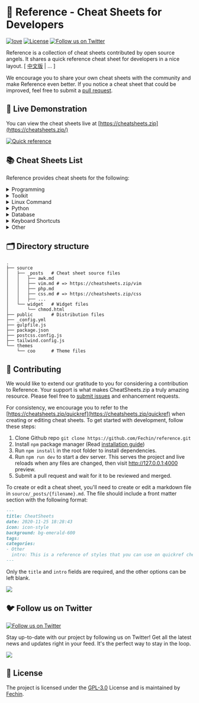 # 📖 Reference - Cheat Sheets for Developers

[![love](https://badgen.net/badge/make%20with/love/pink)](#)
[![License](https://badgen.net/badge/license/GPL-3.0/blue)](https://github.com/Fechin/reference/blob/main/LICENSE)
[![Follow us on Twitter](https://img.shields.io/twitter/follow/FechinLi?style=social)](https://twitter.com/FechinLi)

Reference is a collection of cheat sheets contributed by open source angels. It shares a quick reference cheat sheet for
developers in a nice layout. \[ [中文版](https://github.com/jaywcjlove/reference) | ... \]

We encourage you to share your own cheat sheets with the community and make Reference even better. If you notice a cheat
sheet that could be improved, feel free to submit a [pull request](#-contributing).

## 👀 Live Demonstration

You can view the cheat sheets live at [https://cheatsheets.zip](https://cheatsheets.zip/)

[![Quick reference](https://cheatsheets.zip/assets/image/preview.png)](https://cheatsheets.zip)

## 📚 Cheat Sheets List

Reference provides cheat sheets for the following:

<details>
<summary>Programming</summary>

- [Kubernetes](https://cheatsheets.zip/kubernetes.html): This page contains a list of commonly used kubectl commands and
  flags.
- [ES6](https://cheatsheets.zip/es6.html): A quick reference cheat sheet of what's new in JavaScript for ES2015, ES2016,
  ES2017, ES2018 and beyond
- [MATLAB](https://cheatsheets.zip/matlab.html): This quick reference cheat sheet provides an example introduction to
  using the [MATLAB](https://mathworks.cn/) scientific computing language to get started quickly
- [C](https://cheatsheets.zip/c.html): C quick reference cheat sheet that provides basic syntax and methods.
- [INI](https://cheatsheets.zip/ini.html): This is a quick reference cheat sheet for understanding and writing
  INI-format configuration files.
- [LaTeX](https://cheatsheets.zip/latex.html): This cheat sheet summarizes a reference list of
  [LaTeX](https://www.latex-project.org/) commonly used display math notation and some application examples of
  [KaTeX](https://katex.org/).
- [Rust](https://cheatsheets.zip/rust.html): The Rust quick reference cheat sheet that aims at providing help on writing
  basic syntax and methods.
- [C#](https://cheatsheets.zip/cs.html): C# quick reference cheat sheet that provides basic syntax and methods.
- [Laravel](https://cheatsheets.zip/laravel.html): [Laravel](https://laravel.com/docs/8.x/) is an expressive and
  progressive web application framework for PHP. This cheat sheet provides a reference for common commands and features
  for Laravel 8.
- [Dart](https://cheatsheets.zip/dart.html): A Dart cheat sheet with the most important concepts, functions, methods,
  and more. A complete quick reference for beginners.
- [JSON](https://cheatsheets.zip/json.html): This is a quick reference cheat sheet for understanding and writing JSON
  format configuration files.
- [Hook](https://cheatsheets.zip/hook.html): The [Hook](https://github.com/hook-lang/hook/) cheat sheet is a one-page
  reference sheet for the Hook programming language.
- [HTML](https://cheatsheets.zip/html.html): This HTML quick reference cheat sheet lists the common HTML and HTML5 tags
  in readable layout.
- [GraphQL](https://cheatsheets.zip/graphql.html): This quick reference cheat sheet provides a brief overview of
  GraphQL.
- [C++](https://cheatsheets.zip/cpp.html): C++ quick reference cheat sheet that provides basic syntax and methods.
- [Java](https://cheatsheets.zip/java.html): This cheat sheet is a crash course for Java beginners and help review the
  basic syntax of the Java language.
- [PHP](https://cheatsheets.zip/php.html): This [PHP](https://www.php.net/manual/en/) cheat sheet provides a reference
  for quickly looking up the correct syntax for the code you use most frequently.
- [Docker](https://cheatsheets.zip/docker.html): This is a quick reference cheat sheet for
  [Docker](https://docs.docker.com/get-started/). And you can find the most common Docker commands here.
- [TOML](https://cheatsheets.zip/toml.html): This is a quick reference cheat sheet to the TOML format configuration file
  syntax.
- [YAML](https://cheatsheets.zip/yaml.html): This is a quick reference cheat sheet for understanding and writing YAML
  format configuration files.
- [CSS 3](https://cheatsheets.zip/css.html): This is a quick reference cheat sheet for CSS goodness, listing selector
  syntax, properties, units and other useful bits of information.
- [jQuery](https://cheatsheets.zip/jquery.html): This [jQuery](https://jquery.com/) cheat sheet is a great reference for
  both beginners and experienced developers.
- [JavaScript](https://cheatsheets.zip/javascript.html): A JavaScript cheat sheet with the most important concepts,
  functions, methods, and more. A complete quick reference for beginners.
- [Python](https://cheatsheets.zip/python.html): The [Python](https://www.python.org/) cheat sheet is a one-page
  reference sheet for the Python 3 programming language.
- [Sass](https://cheatsheets.zip/sass.html): This is a quick reference cheat sheet that lists the most useful features
  of [SASS](https://sass-lang.com).
- [Go](https://cheatsheets.zip/go.html): This cheat sheet provided basic syntax and methods to help you using
  [Go](https://go.dev/).
- [Markdown](https://cheatsheets.zip/markdown.html): This is a quick reference cheat sheet to the Markdown syntax.
- [Bash](https://cheatsheets.zip/bash.html): This is a quick reference cheat sheet to getting started with Linux bash
  shell scripting.

</details>

<details>
<summary>Toolkit</summary>

- [ChatGPT](https://cheatsheets.zip/chatgpt.html): This cheat sheet lists out prompts and tips from all over the world
  on how to use ChatGPT effectively
- [VSCode](https://cheatsheets.zip/vscode.html): This VSCode (Visual Studio Code) quick reference cheat sheet shows its
  keyboard shortcuts and commands.
- [Mitmproxy](https://cheatsheets.zip/mitmproxy.html): [Mitmproxy](https://mitmproxy.org/) is a free and open source
  interactive HTTPS proxy. This is a quick reference cheat sheet to the Mitmproxy.
- [XPath](https://cheatsheets.zip/xpath.html): This is an [XPath](https://en.wikipedia.org/wiki/XPath) selectors cheat
  sheet, which lists commonly used XPath positioning methods and CSS selectors
- [Emacs](https://cheatsheets.zip/emacs.html): [Emacs](https://www.gnu.org/software/emacs) is the extensible,
  customizable, self-documenting real time display text editor. This reference was made for Emacs 27.
- [Emmet](https://cheatsheets.zip/emmet.html): [Emmet](https://emmet.io/) is a web-developer’s toolkit for boosting HTML
  & CSS code writing, which allows you to write large HTML code blocks at speed of light using well-known CSS selectors.
- [RegEX](https://cheatsheets.zip/regex.html): A quick reference for regular expressions (regex), including symbols,
  ranges, grouping, assertions and some sample patterns to get you started.
- [Vim](https://cheatsheets.zip/vim.html): A useful collection of [Vim](http://www.vim.org/) 8.2 quick reference cheat
  sheets to help you learn vim editor faster.

</details>

<details>
<summary>Linux Command</summary>

- [Curl](https://cheatsheets.zip/curl.html): This [Curl](https://github.com/curl/curl) cheat sheet contains commands and
  examples of some common Curl tricks.
- [PM2](https://cheatsheets.zip/pm2.html): [PM2] is a daemon process manager that will help you manage and keep your
  application online. Getting started with PM2 is straightforward, it is offered as a simple and intuitive CLI.
- [Chmod](https://cheatsheets.zip/chmod.html): This quick reference cheat sheet provides a brief overview of file
  permissions, and the operation of the chmod command
- [Tmux](https://cheatsheets.zip/tmux.html): The tmux cheat sheet quick reference of most commonly used shortcuts and
  commands
- [Lsof](https://cheatsheets.zip/lsof.html): This quick reference cheat sheet provides various for using lsof command.
- [SSH](https://cheatsheets.zip/ssh.html): This quick reference cheat sheet provides various for using SSH.
- [Netstat](https://cheatsheets.zip/netstat.html): This quick reference cheat sheet provides various for using netstat
  command.
- [Screen](https://cheatsheets.zip/screen.html): This is a quick reference guide cheat sheet for the screen command.
- [Awk](https://cheatsheets.zip/awk.html): This is a one page quick reference cheat sheet to the
  [GNU awk](https://www.gnu.org/software/gawk/manual/gawk.html), which covers commonly used awk expressions and
  commands.
- [Find](https://cheatsheets.zip/find.html): This is a quick reference list of cheat sheet for Linux find command,
  contains common options and examples.
- [Sed](https://cheatsheets.zip/sed.html): [Sed](https://www.gnu.org/software/sed/manual/sed.html) is a stream editor,
  this sed cheat sheet contains sed commands and some common sed tricks.
- [Cron](https://cheatsheets.zip/cron.html): [Cron](https://en.wikipedia.org/wiki/Cron) is most suitable for scheduling
  repetitive tasks. Scheduling one-time tasks can be accomplished using the associated at utility.
- [Git](https://cheatsheets.zip/git.html): This cheat sheet summarizes commonly used Git command line instructions for
  quick reference.
- [Grep](https://cheatsheets.zip/grep.html): This cheat sheet is intended to be a quick reminder for the main concepts
  involved in using the command line program grep and assumes you already understand its usage.
- [Netcat](https://cheatsheets.zip/nc.html): This cheat sheet provides various for using netcat on both Linux and Unix.
- [Taskset](https://cheatsheets.zip/taskset): This quick reference cheat sheet for tasket command.
</details>

<details>
<summary>Python</summary>

- [NumPy](https://cheatsheets.zip/numpy.html): [NumPy](https://numpy.org/) is the fundamental package for scientific
  computing with Python. This cheat sheet is a quick reference for NumPy beginners.

</details>

<details>
<summary>Database</summary>

- [Neo4j](https://cheatsheets.zip/neo4j.html): A Neo4j cheat sheet with getting started resources and information on how
  to query the database with Cypher.
- [PostgreSQL](https://cheatsheets.zip/postgres.html): The [PostgreSQL](https://www.postgresql.org/docs/current/) cheat
  sheet provides you with the common PostgreSQL commands and statements.
- [Redis](https://cheatsheets.zip/redis.html): This is a [Redis](https://redis.io/) quick reference cheat sheet that
  lists examples of redis commands
- [MySQL](https://cheatsheets.zip/mysql.html): The SQL cheat sheet provides you with the most commonly used SQL
  statements for your reference.

</details>

<details>
<summary>Keyboard Shortcuts</summary>

- [Adobe Photoshop](https://cheatsheets.zip/adobe-photoshop.html): A visual cheat-sheet for the 283 keyboard shortcuts
  found in Adobe Photoshop
- [Apex Legends](https://cheatsheets.zip/apex-legends.html): A visual cheat-sheet for the 27 default keyboard shortcuts
  found in Apex Legends
- [Figma](https://cheatsheets.zip/figma.html): A visual cheat-sheet for the 119 keyboard shortcuts found in Figma
- [Microsoft Teams](https://cheatsheets.zip/microsoft-teams.html): A visual cheat-sheet for the 38 keyboard shortcuts
  found in Microsoft Teams
- [TablePlus](https://cheatsheets.zip/table-plus.html): A visual cheat-sheet for the 34 keyboard shortcuts found in
  TablePlus
- [Bear](https://cheatsheets.zip/bear-notes.html): A visual cheat-sheet for the 66 keyboard shortcuts found in Bear.
  This application is MacOS-only.
- [Feedly](https://cheatsheets.zip/feedly.html): A visual cheat-sheet for the 25 keyboard shortcuts found on the Feedly
  app
- [FileZilla](https://cheatsheets.zip/filezilla.html): A visual cheat-sheet for the 30 keyboard shortcuts found on the
  FileZilla program
- [Reddit](https://cheatsheets.zip/reddit.html): A visual cheat-sheet for the 17 keyboard shortcuts found on Reddit.com
- [Slack](https://cheatsheets.zip/slack.html): A visual cheat-sheet for the 62 keyboard shortcuts found in Slack
- [SoundCloud](https://cheatsheets.zip/soundcloud.html): A visual cheat-sheet for the 22 keyboard shortcuts found on
  SoundCloud
- [Twitter](https://cheatsheets.zip/twitter.html): A visual cheat-sheet for the 26 keyboard shortcuts found on Twitter
- [Android Studio](https://cheatsheets.zip/android-studio.html): A visual cheat-sheet for the 130 keyboard shortcuts
  found in the Android Studio software
- [Github](https://cheatsheets.zip/github.html): A visual cheat-sheet for the 80 keyboard shortcuts found on Github.com
- [Shopify](https://cheatsheets.zip/shopify.html): A visual cheat-sheet for the 50 keyboard shortcuts found on the
  Shopify website
- [Zoom](https://cheatsheets.zip/zoom.html): A visual cheat-sheet for the 32 keyboard shortcuts found in Zoom. These
  shortcuts are for MacOS, for Windows visit /zoom-windows.
- [Adobe XD](https://cheatsheets.zip/adobe-xd.html): A visual cheat-sheet for the 97 keyboard shortcuts found in Adobe
  XD
- [Firefox](https://cheatsheets.zip/firefox.html): A visual cheat-sheet for the 116 keyboard shortcuts found in Firefox
- [PhpStorm](https://cheatsheets.zip/phpstorm.html): A visual cheat-sheet for the 96 keyboard shortcuts found in
  JetBrains PhpStorm
- [Postman](https://cheatsheets.zip/postman.html): A visual cheat-sheet for the 23 keyboard shortcuts found in Postman
- [Webflow](https://cheatsheets.zip/webflow.html): A visual cheat-sheet for the 41 keyboard shortcuts found in Webflow
- [Adobe Lightroom CC](https://cheatsheets.zip/adobe-lightroom.html): A visual cheat-sheet for the 251 keyboard
  shortcuts found in Adobe Lightroom CC
- [1Password](https://cheatsheets.zip/1password.html): A cheat sheet for 1password's keyboard shortcuts in Mac, Windows,
  iOS, Linux.
- [Affinity Designer](https://cheatsheets.zip/affinity-designer.html): A visual cheat-sheet for the 108 keyboard
  shortcuts found in Affinity Designer
- [Pocket](https://cheatsheets.zip/pocket.html): A visual cheat-sheet for the 36 keyboard shortcuts found on Pocket for
  Web
- [Trello](https://cheatsheets.zip/trello.html): A visual cheat-sheet for the 29 keyboard shortcuts found on Trello
- [Audacity](https://cheatsheets.zip/audacity.html): A visual cheat-sheet for the 135 default keyboard shortcuts found
  in Audacity
- [Framer X](https://cheatsheets.zip/framer-x.html): A visual cheat-sheet for the 45 keyboard shortcuts found in Framer
  X. This application is MacOS-only.
- [Google Drive](https://cheatsheets.zip/google-drive.html): A visual cheat-sheet for the 54 keyboard shortcuts found in
  Google Drive on the web
- [PuTTy](https://cheatsheets.zip/putty.html): A visual cheat-sheet for the 32 keyboard shortcuts found on the PuTTy app
- [Sequel Pro](https://cheatsheets.zip/sequel-pro.html): A visual cheat-sheet for the 71 keyboard shortcuts found in
  Sequel Pro. This application is MacOS-only.
- [Apple Music](https://cheatsheets.zip/apple-music.html): A visual cheat-sheet for the 62 keyboard shortcuts found in
  the Apple Music app. This application is MacOS-only.
- [Blender](https://cheatsheets.zip/blender.html): A visual cheat-sheet for the 187 keyboard shortcuts found in Blender
- [Obsidian](https://cheatsheets.zip/obsidian.html): A visual cheat-sheet for the 17 keyboard shortcuts found in the
  Obsidian knowledge base app.
- [Telegram Desktop](https://cheatsheets.zip/telegram.html): A visual cheat-sheet for the 37 keyboard shortcuts found on
  the Telegram Desktop app
- [YouTube](https://cheatsheets.zip/youtube.html): A visual cheat-sheet for the 18 keyboard shortcuts found on
  YouTube.com
- [Airtable](https://cheatsheets.zip/airtable.html): A visual cheat-sheet for the 36 keyboard shortcuts found in
  Airtable
- [Bitbucket](https://cheatsheets.zip/bitbucket.html): A visual cheat-sheet for the 35 keyboard shortcuts found on
  Bitbucket
- [Fortnite](https://cheatsheets.zip/fortnite.html): A visual cheat-sheet for the 26 default keyboard shortcuts found in
  Fortnite
- [Gmail](https://cheatsheets.zip/gmail.html): A visual cheat-sheet for the 90 keyboard shortcuts found on Gmail
- [Sketch](https://cheatsheets.zip/sketch.html): A visual cheat-sheet for the 149 keyboard shortcuts found in Sketch.
  This application is MacOS-only.
- [Spotify](https://cheatsheets.zip/spotify.html): A visual cheat-sheet for the 23 keyboard shortcuts found in Spotify
- [Brave Browser](https://cheatsheets.zip/brave.html): A visual cheat-sheet for the 64 keyboard shortcuts found in the
  Brave browser
- [KanbanMail](https://cheatsheets.zip/kanbanmail.html): A visual cheat-sheet for the 29 keyboard shortcuts found in
  KanbanMail
- [Microsoft Outlook](https://cheatsheets.zip/outlook.html): A visual cheat-sheet for the 210 keyboard shortcuts found
  in Microsoft Outlook
- [Principle](https://cheatsheets.zip/principle.html): A visual cheat-sheet for the 30 keyboard shortcuts found in
  Principle. This application is MacOS-only.
- [Skype](https://cheatsheets.zip/skype.html): A visual cheat-sheet for the 31 keyboard shortcuts found in Skype
- [Arduino IDE](https://cheatsheets.zip/arduino.html): A visual cheat-sheet for the 12 keyboard shortcuts found in the
  Arduino IDE
- [Asana](https://cheatsheets.zip/asana.html): A visual cheat-sheet for the 40 keyboard shortcuts found in Asana
- [Code Editor for iOS](https://cheatsheets.zip/code-editor-ios.html): A visual cheat-sheet for the 43 keyboard
  shortcuts found in the Code Editor for iOS app. This application is MacOS-only.
- [Jira](https://cheatsheets.zip/jira.html): A visual cheat-sheet for the 44 keyboard shortcuts found in Jira
- [Quip.com](https://cheatsheets.zip/quip.html): A visual cheat-sheet for the 52 keyboard shortcuts found in Quip
- [WordPress](https://cheatsheets.zip/wordpress.html): A visual cheat-sheet for the 34 keyboard shortcuts found in the
  WordPress visual editor
- [Chrome Developer Tools](https://cheatsheets.zip/chrome-devtools.html): A visual cheat-sheet for the 56 keyboard
  shortcuts found in Chrome's Developer Tools
- [GIMP](https://cheatsheets.zip/gimp.html): A visual cheat-sheet for the 97 keyboard shortcuts found in GIMP
- [Google Chrome](https://cheatsheets.zip/google-chrome.html): A visual cheat-sheet for the 65 keyboard shortcuts found
  in Google Chrome
- [Todoist](https://cheatsheets.zip/todoist.html): A visual cheat-sheet for the 37 keyboard shortcuts found in Todoist
- [TickTick](https://cheatsheets.zip/ticktick.html): A visual cheat-sheet for the 25 keyboard shortcuts found in the
  TickTick desktop app
- [VLC Player](https://cheatsheets.zip/vlc.html): A visual cheat-sheet for the 82 keyboard shortcuts found in VLC Player
- [Missive](https://cheatsheets.zip/missive.html): A visual cheat-sheet for the 83 keyboard shortcuts found in Missive
- [Origami Studio](https://cheatsheets.zip/origami.html): A visual cheat-sheet for the 71 keyboard shortcuts found in
  Origami Studio. This application is MacOS-only.
- [Sublime Text](https://cheatsheets.zip/sublime-text.html): A visual cheat-sheet for the 49 keyboard shortcuts found in
  Sublime Text
- [Transmit](https://cheatsheets.zip/transmit.html): A visual cheat-sheet for the 62 keyboard shortcuts found in
  Transmit. This application is MacOS-only.
- [Affinity Photo](https://cheatsheets.zip/affinity-photo.html): A visual cheat-sheet for the 177 keyboard shortcuts
  found in Affinity Photo
- [Monday.com](https://cheatsheets.zip/monday.html): A visual cheat-sheet for the 24 keyboard shortcuts found on
  Monday.com
- [Proto.io](https://cheatsheets.zip/proto-io.html): A visual cheat-sheet for the 48 keyboard shortcuts found in
  Proto.io
- [Superhuman](https://cheatsheets.zip/superhuman.html): A visual cheat-sheet for the 105 keyboard shortcuts found in
  Superhuman. This application is MacOS-only.
- [Vivaldi Browser](https://cheatsheets.zip/vivaldi.html): A visual cheat-sheet for the 69 default keyboard shortcuts
  found in the Vivaldi browser
- [Finder](https://cheatsheets.zip/finder.html): A visual cheat-sheet for the 55 keyboard shortcuts found in Finder.
  This application is part of MacOS.
- [GitLab](https://cheatsheets.zip/gitlab.html): A visual cheat-sheet for the 58 keyboard shortcuts found in GitLab
- [Guitar Pro](https://cheatsheets.zip/guitar-pro.html): A visual cheat-sheet for the 129 keyboard shortcuts found in
  Guitar Pro
- [Roam Research](https://cheatsheets.zip/roam.html): A visual cheat-sheet for the 45 keyboard shortcuts found on Roam
  Research
- [SketchUp Pro](https://cheatsheets.zip/sketchup.html): A visual cheat-sheet for the 135 default keyboard shortcuts
  found in SketchUp Pro
- [Unity 3D](https://cheatsheets.zip/unity-3d.html): A visual cheat-sheet for the 50 keyboard shortcuts found in Unity
  3D
- [IntelliJ IDEA](https://cheatsheets.zip/idea.html): IntelliJ IDEA is a very good Java IDE, most of its commands have
  shortcuts to keep your hands from leaving the keyboard
- [WebStorm](https://cheatsheets.zip/webstorm.html): This quick reference cheat sheet lists the default keyboard
  shortcuts for WebStorm running on Windows/Linux or Mac

</details>

<details>
<summary>Other</summary>

- [Google Search](https://cheatsheets.zip/google-search.html): This quick reference cheat sheet lists of Google advanced
  search operators.
- [ASCII Code](https://cheatsheets.zip/ascii-code.html): This cheat sheet is a complete list of ASCII Code Table with
  their numbers and names.
- [Aspect Ratio](https://cheatsheets.zip/aspect-ratio.html): This cheat sheet lists some common aspect ratios and their
  pixel resolutions. Always confirm your final delivery ratio when shooting.
- [HTML Characters Entities](https://cheatsheets.zip/html-char.html): This cheat sheet is a complete list of HTML
  entities with their numbers and names. Also included is a full list of ASCII characters that can be represented in
  HTML.
- [ISO 639-1 Language Code](https://cheatsheets.zip/iso-639-1.html): This is a list of the ISO language codes that
  conform to the ISO 639-1 standard, it provide reference for multi-language website.
- [Resolutions](https://cheatsheets.zip/resolutions.html): This cheat sheet lists screen sizes, viewport size and CSS
  media queries for popular Phones, Tablets, Laptops and Watches
- [HTTP Status Code](https://cheatsheets.zip/http-status-code.html): The http status codes cheat sheet. A quick
  reference to every HTTP status code.
- [Emoji](https://cheatsheets.zip/emoji.html): Some of the emoji codes are not super easy to remember, so here is a
  little cheat sheet.
- [CheatSheets](https://cheatsheets.zip/quickref.html): This is the magic syntax variant manual that you can use on
  CheatSheets.zip, It's a good practice for contributors.
- [MIME types](https://cheatsheets.zip/mime.html): This cheat sheet lists some common MIME types for the Web. You can
  look in the [IANA/MIME Media Types registry](http://www.iana.org/assignments/media-types/index.html) which contains
  all registered MIME types.

</details>

## 🗂️ Directory structure

```
.
├── source
│   ├── _posts   # Cheat sheet source files
│   │   ├── awk.md
│   │   ├── vim.md # => https://cheatsheets.zip/vim
│   │   ├── php.md
│   │   ├── css.md # => https://cheatsheets.zip/css
│   │   ├── ...
│   └── widget   # Widget files
│       └── chmod.html
├── public       # Distribution files
├── _config.yml
├── gulpfile.js
├── package.json
├── postcss.config.js
├── tailwind.config.js
└── themes
    └── coo      # Theme files
```

## 🤝 Contributing

We would like to extend our gratitude to you for considering a contribution to Reference. Your support is what makes
CheatSheets.zip a truly amazing resource. Please feel free to
[submit issues](https://github.com/Fechin/reference/issues/new?assignee=Fechin) and enhancement requests.

For consistency, we encourage you to refer to the [https://cheatsheets.zip/quickref](https://cheatsheets.zip/quickref)
when creating or editing cheat sheets. To get started with development, follow these steps:

1. Clone Github repo `git clone https://github.com/Fechin/reference.git`
2. Install `npm` package manager (Read
   [installation guide](https://docs.npmjs.com/downloading-and-installing-node-js-and-npm))
3. Run `npm install` in the root folder to install dependencies.
4. Run `npm run dev` to start a dev server. This serves the project and live reloads when any files are changed, then
   visit http://127.0.0.1:4000 preview.
5. Submit a pull request and wait for it to be reviewed and merged.

To create or edit a cheat sheet, you'll need to create or edit a markdown file in `source/_posts/{filename}.md`. The
file should include a front matter section with the following format:

```markdown
---
title: CheatSheets
date: 2020-11-25 18:28:43
icon: icon-style
background: bg-emerald-600
tags:
categories:
- Other
  intro: This is a reference of styles that you can use on quickref cheat sheets!
---
```

Only the `title` and `intro` fields are required, and the other options can be left blank.

<a href="https://github.com/Fechin/reference/graphs/contributors">
  <img src="https://contrib.rocks/image?repo=Fechin/reference" />
</a>

## 🐦 Follow us on Twitter

[![Follow us on Twitter](https://img.shields.io/twitter/follow/FechinLi?color=%234a99e9&style=for-the-badge)](https://twitter.com/FechinLi)

Stay up-to-date with our project by following us on Twitter! Get all the latest news and updates right in your feed.
It's the perfect way to stay in the loop.

<a href="https://www.buymeacoffee.com/randy8080"><img src="https://img.buymeacoffee.com/button-api/?text=Buy me a coffee&emoji=&slug=randy8080&button_colour=40DCA5&font_colour=ffffff&font_family=Cookie&outline_colour=000000&coffee_colour=FFDD00" /></a>

## 📃 License

The project is licensed under the [GPL-3.0](https://github.com/Fechin/reference/blob/main/LICENSE) License and is maintained
by [Fechin](https://github.com/Fechin).
